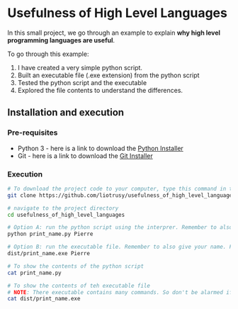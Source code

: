 # Usefulness of High Level Languages

In this small project, we go through an example to explain **why high level programming languages are useful**.

To go through this example:

1. I have created a very simple python script.
2. Built an executable file (.exe extension) from the python script
3. Tested the python script and the executable
4. Explored the file contents to understand the differences.

## Installation and execution

### Pre-requisites

* Python 3 - here is a link to download the [Python Installer](https://python.org/downloads)
* Git - here is a link to download the [Git Installer](https://git-scm.com/downloads)

### Execution

```bash
# To download the project code to your computer, type this command in the command line prompt
git clone https://github.com/liotrusy/usefulness_of_high_level_languages.git

# navigate to the project directory
cd usefulness_of_high_level_languages

# Option A: run the python script using the interprer. Remember to also give your name. For example:
python print_name.py Pierre

# Option B: run the executable file. Remember to also give your name. For example:
dist/print_name.exe Pierre

# To show the contents of the python script
cat print_name.py

# To show the contents of teh executable file
# NOTE: There executable contains many commands. So don't be alarmed if you see many things being printed. The printing will stop at some point.
cat dist/print_name.exe 

```
